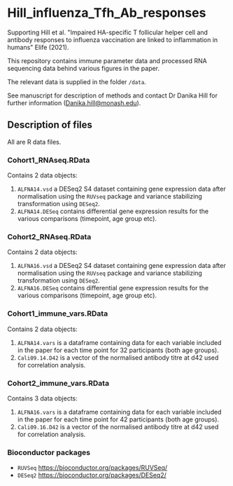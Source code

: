 # Hill_influenza_Tfh_Ab_responses

Supporting Hill et al. "Impaired HA-specific T follicular helper cell and antibody responses to influenza vaccination are linked to inflammation in humans"
Elife (2021).

This repository contains immune parameter data and processed RNA sequencing data behind various figures in the paper.

The relevant data is supplied in the folder `/data`.


See manuscript for description of methods and contact Dr Danika Hill for further information (Danika.hill@monash.edu). 

## Description of files

All are R data files.

### Cohort1_RNAseq.RData
Contains 2 data objects:
1)	`ALFNA14.vsd` a DESeq2 S4 dataset containing gene expression data after normalisation using the `RUVseq` package and variance stabilizing transformation using `DESeq2`.
2)	`ALFNA14.DESeq` contains differential gene expression results for the various comparisons (timepoint, age group etc). 

### Cohort2_RNAseq.RData
Contains 2 data objects:
1)	`ALFNA16.vsd` a DESeq2 S4 dataset containing gene expression data after normalisation using the `RUVseq` package and variance stabilizing transformation using `DESeq2`.
2)	`ALFNA16.DESeq` contains differential gene expression results for the various comparisons (timepoint, age group etc). 

### Cohort1_immune_vars.RData
Contains 2 data objects:
1)	`ALFNA14.vars` is a dataframe containing data for each variable included in the paper for each time point for 32 participants (both age groups). 
2)	`Cali09.14.D42` is a vector of the normalised antibody titre at d42 used for correlation analysis. 

### Cohort2_immune_vars.RData
Contains 3 data objects:
1)	`ALFNA16.vars` is a dataframe containing data for each variable included in the paper for each time point for 42 participants (both age groups).
2)	`Cali09.16.D42` is a vector  of the normalised antibody titre at d42 used for correlation analysis. 


### Bioconductor packages

- `RUVSeq` https://bioconductor.org/packages/RUVSeq/
- `DESeq2` https://bioconductor.org/packages/DESeq2/


